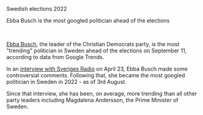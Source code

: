 <p class="text-kicker">Swedish elections 2022</p>
<p class="text-h2"> Ebba Busch is the most googled politician ahead of the elections</p>

<p class="text-body-2"><br />

[Ebba Busch](https://en.wikipedia.org/wiki/Ebba_Busch), the leader of the Christian Democrats party, is the most "trending" politician in Sweden ahead of the elections on September 11, according to data from Google Trends. 

In an [interview with Sveriges Radio](https://sverigesradio.se/avsnitt/ebba-busch-kd-varfor-skot-inte-polisen-skarpt) on April 23, Ebba Busch made some controversial comments. Following that, she became the most googled politician in Sweden in 2022 - as of 3rd August. 

Since that interview, she has been, on average, more trending than all other party leaders including Magdalena Andersson, the Prime Minister of Sweden.
</p><br /><br /><br />

